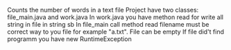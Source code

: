 Counts the number of words in a text file
Project have two classes: file_main.java and work.java
In work.java you have methon read for write all string in file in string sb
In file_main call method read
filename must be correct way to you file for example "a.txt". File can be empty
If file did't find programm you have new RuntimeException
